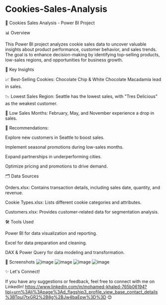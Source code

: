 # Cookies-Sales-Analysis
🍪 Cookies Sales Analysis - Power BI Project

📊 Overview

This Power BI project analyzes cookie sales data to uncover valuable insights about product performance, customer behavior, and sales trends. The goal is to enhance decision-making by identifying top-selling products, low-sales regions, and opportunities for business growth.

📌 Key Insights

📈 Best-Selling Cookies: Chocolate Chip & White Chocolate Macadamia lead in sales.

📉 Lowest Sales Region: Seattle has the lowest sales, with "Tres Delicious" as the weakest customer.

📆 Low Sales Months: February, May, and November experience a drop in sales.

🎯 Recommendations:

Explore new customers in Seattle to boost sales.

Implement seasonal promotions during low-sales months.

Expand partnerships in underperforming cities.

Optimize pricing and promotions to drive demand.

🗂️ Data Sources

Orders.xlsx: Contains transaction details, including sales date, quantity, and revenue.

Cookie Types.xlsx: Lists different cookie categories and attributes.

Customers.xlsx: Provides customer-related data for segmentation analysis.

🛠️ Tools Used

Power BI for data visualization and reporting.

Excel for data preparation and cleaning.

DAX & Power Query for data modeling and transformation.

📸 Screenshots
![image](https://github.com/user-attachments/assets/3c7b5215-0439-4e08-87b8-e9a3d0a3d431)
![image](https://github.com/user-attachments/assets/e8348182-99bf-48a2-93d3-c3dbe4b0a801)
![image](https://github.com/user-attachments/assets/6badd658-7ffe-41c3-89cc-3904058349da)
![image](https://github.com/user-attachments/assets/792dc9b5-db45-4482-b220-8d3539dc8e34)



✨ Let's Connect!

If you have any suggestions or feedback, feel free to connect with me on LinkedIn!  https://www.linkedin.com/in/mohamed-khaled-765b06194?lipi=urn%3Ali%3Apage%3Ad_flagship3_profile_view_base_contact_details%3BTpuI7txGR2%2B8g%2BJw4baEpw%3D%3D 😊
